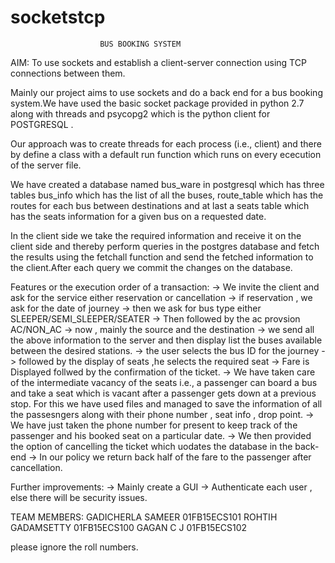 # socketstcp
						BUS BOOKING SYSTEM
AIM: To use sockets and establish a client-server connection using TCP connections between them.

Mainly our project aims to use sockets and do a back end for a bus booking system.We have used the basic socket package provided in python 2.7 along with threads and psycopg2 which is the python client for POSTGRESQL .

Our approach was to create threads for each process (i.e., client) and there by define a class with a default run function which runs on every ececution of the server file.

We have created a database named bus_ware in postgresql which has three tables bus_info which has the list of all the buses, route_table which has the routes for each bus between destinations and at last a seats table which has the seats information for a given bus on  a requested date.

In the client side we take the required information and receive it on the client side and thereby perform queries in the postgres database and fetch the results using the fetchall function and send the fetched information to the client.After each query we commit the changes on the database.

Features or the execution order of a transaction:
-> We invite the client and ask for the service either reservation or cancellation
-> if reservation , we ask for the date of journey 
-> then we ask for bus type either SLEEPER/SEMI_SLEEPER/SEATER
-> Then followed by the ac provsion AC/NON_AC
-> now , mainly the source and the destination
-> we send all the above information to the server and then display list the buses available between the desired stations.
-> the user selects the bus ID for the journey 
-> followed by the display of seats ,he selects the required seat
-> Fare is Displayed follwed by the confirmation of the ticket.
-> We have taken care of the intermediate vacancy of the seats i.e., a passenger can board a bus and take a seat which is vacant after a     	passenger gets down at a previous stop. For this we have used files and managed to save the information of all the passesngers along with 	their phone number , seat info , drop point. 
-> We have just taken the phone number for present to keep track of the passenger and his booked seat on  a particular date.
-> We then provided the option of cancelling the ticket which uodates the database in the back-end
-> In our policy we return back half of the fare to the passenger after cancellation.


Further improvements:
-> Mainly create a GUI
-> Authenticate each user , else there will be security issues.


TEAM MEMBERS:
GADICHERLA SAMEER 01FB15ECS101
ROHTIH GADAMSETTY 01FB15ECS100
GAGAN C J         01FB15ECS102

please ignore the roll numbers. 
